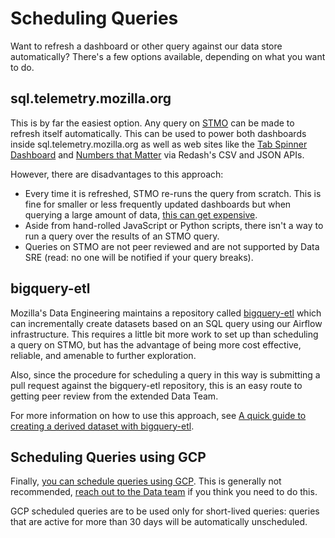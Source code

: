 # Scheduling Queries

Want to refresh a dashboard or other query against our data store automatically? There's a few options available, depending on what you want to do.

<!-- toc -->

## sql.telemetry.mozilla.org

This is by far the easiest option. Any query on [STMO](../tools/stmo.md) can be made to refresh itself automatically. This can be used to power both dashboards inside sql.telemetry.mozilla.org as well as web sites like the [Tab Spinner Dashboard](https://mikeconley.github.io/bug1310250/) and [Numbers that Matter](https://github.com/mozilla/funnel) via Redash's CSV and JSON APIs.

However, there are disadvantages to this approach:

- Every time it is refreshed, STMO re-runs the query from scratch. This is fine for smaller or less frequently updated dashboards but when querying a large amount of data, [this can get expensive](./bigquery/optimization.md).
- Aside from hand-rolled JavaScript or Python scripts, there isn't a way to run a query over the results of an STMO query.
- Queries on STMO are not peer reviewed and are not supported by Data SRE (read: no one will be notified if your query breaks).

## bigquery-etl

Mozilla's Data Engineering maintains a repository called [bigquery-etl](https://github.com/mozilla/bigquery-etl) which can incrementally create datasets based on an SQL query using our Airflow infrastructure. This requires a little bit more work to set up than scheduling a query on STMO, but has the advantage of being more cost effective, reliable, and amenable to further exploration.

Also, since the procedure for scheduling a query in this way is submitting a pull request against the bigquery-etl repository, this is an easy route to getting peer review from the extended Data Team.

For more information on how to use this approach, see [A quick guide to creating a derived dataset with bigquery-etl](https://mozilla.github.io/bigquery-etl/cookbooks/creating_a_derived_dataset.html).

## Scheduling Queries using GCP

Finally, [you can schedule queries using GCP](https://cloud.google.com/bigquery/docs/scheduling-queries). This is generally not recommended, [reach out to the Data team](../concepts/getting_help.md) if you think you need to do this.

GCP scheduled queries are to be used only for short-lived queries: queries that are active for more than 30 days will be automatically unscheduled.
